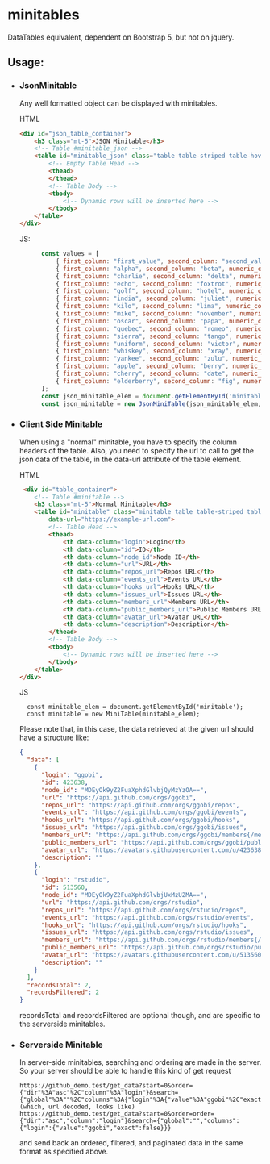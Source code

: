 # minitables
DataTables equivalent, dependent on Bootstrap 5, but not on jquery.

## Usage:
- ### JsonMinitable
  Any well formatted object can be displayed with minitables.
  
  HTML
  ```html
  <div id="json_table_container">
      <h3 class="mt-5">JSON Minitable</h3>
      <!-- Table #minitable_json -->
      <table id="minitable_json" class="table table-striped table-hover">
          <!-- Empty Table Head -->
          <thead>
          </thead>
          <!-- Table Body -->
          <tbody>
              <!-- Dynamic rows will be inserted here -->
          </tbody>
      </table>
  </div>
  ```

  JS: 
  ```javascript
        const values = [
            { first_column: "first_value", second_column: "second_value", numeric_column: 23 },
            { first_column: "alpha", second_column: "beta", numeric_column: 1 },
            { first_column: "charlie", second_column: "delta", numeric_column: 2 },
            { first_column: "echo", second_column: "foxtrot", numeric_column: 3 },
            { first_column: "golf", second_column: "hotel", numeric_column: 4 },
            { first_column: "india", second_column: "juliet", numeric_column: 5 },
            { first_column: "kilo", second_column: "lima", numeric_column: 6 },
            { first_column: "mike", second_column: "november", numeric_column: 7 },
            { first_column: "oscar", second_column: "papa", numeric_column: 8 },
            { first_column: "quebec", second_column: "romeo", numeric_column: 9 },
            { first_column: "sierra", second_column: "tango", numeric_column: 10 },
            { first_column: "uniform", second_column: "victor", numeric_column: 11 },
            { first_column: "whiskey", second_column: "xray", numeric_column: 12 },
            { first_column: "yankee", second_column: "zulu", numeric_column: 13 },
            { first_column: "apple", second_column: "berry", numeric_column: 14 },
            { first_column: "cherry", second_column: "date", numeric_column: 15 },
            { first_column: "elderberry", second_column: "fig", numeric_column: 16 },
        ];
        const json_minitable_elem = document.getElementById('minitable_json');
        const json_minitable = new JsonMiniTable(json_minitable_elem, values);
  ```

- ### Client Side Minitable
  When using a "normal" minitable, you have to specify the column headers of the table. Also, you need to specify the url to call to get the json data of the table, in the data-url attribute of the table element.

  HTML
  ```html
   <div id="table_container">
      <!-- Table #minitable -->
      <h3 class="mt-5">Normal Minitable</h3>
      <table id="minitable" class="minitable table table-striped table-hover"
          data-url="https://example-url.com">
          <!-- Table Head -->
          <thead>
              <th data-column="login">Login</th>
              <th data-column="id">ID</th>
              <th data-column="node_id">Node ID</th>
              <th data-column="url">URL</th>
              <th data-column="repos_url">Repos URL</th>
              <th data-column="events_url">Events URL</th>
              <th data-column="hooks_url">Hooks URL</th>
              <th data-column="issues_url">Issues URL</th>
              <th data-column="members_url">Members URL</th>
              <th data-column="public_members_url">Public Members URL</th>
              <th data-column="avatar_url">Avatar URL</th>
              <th data-column="description">Description</th>
          </thead>
          <!-- Table Body -->
          <tbody>
              <!-- Dynamic rows will be inserted here -->
          </tbody>
      </table>
  </div>
  ```
  JS
  ```
    const minitable_elem = document.getElementById('minitable');
    const minitable = new MiniTable(minitable_elem);
  ```

  Please note that, in this case, the data retrieved at the given url should have a structure like:

  ```JSON
  {
    "data": [
      {
        "login": "ggobi",
        "id": 423638,
        "node_id": "MDEyOk9yZ2FuaXphdGlvbjQyMzYzOA==",
        "url": "https://api.github.com/orgs/ggobi",
        "repos_url": "https://api.github.com/orgs/ggobi/repos",
        "events_url": "https://api.github.com/orgs/ggobi/events",
        "hooks_url": "https://api.github.com/orgs/ggobi/hooks",
        "issues_url": "https://api.github.com/orgs/ggobi/issues",
        "members_url": "https://api.github.com/orgs/ggobi/members{/member}",
        "public_members_url": "https://api.github.com/orgs/ggobi/public_members{/member}",
        "avatar_url": "https://avatars.githubusercontent.com/u/423638?v=4",
        "description": ""
      },
      {
        "login": "rstudio",
        "id": 513560,
        "node_id": "MDEyOk9yZ2FuaXphdGlvbjUxMzU2MA==",
        "url": "https://api.github.com/orgs/rstudio",
        "repos_url": "https://api.github.com/orgs/rstudio/repos",
        "events_url": "https://api.github.com/orgs/rstudio/events",
        "hooks_url": "https://api.github.com/orgs/rstudio/hooks",
        "issues_url": "https://api.github.com/orgs/rstudio/issues",
        "members_url": "https://api.github.com/orgs/rstudio/members{/member}",
        "public_members_url": "https://api.github.com/orgs/rstudio/public_members{/member}",
        "avatar_url": "https://avatars.githubusercontent.com/u/513560?v=4",
        "description": ""
      }
    ],
    "recordsTotal": 2,
    "recordsFiltered": 2
  }
  ```
  recordsTotal and recordsFiltered are optional though, and are specific to the serverside minitables.

  
- ### Serverside Minitable
  In server-side minitables, searching and ordering are made in the server. So your server should be able to handle this kind of get request
  ```
  https://github_demo.test/get_data?start=0&order={"dir"%3A"asc"%2C"column"%3A"login"}&search={"global"%3A""%2C"columns"%3A{"login"%3A{"value"%3A"ggobi"%2C"exact"%3Afalse}}}
  (which, url decoded, looks like)
  https://github_demo.test/get_data?start=0&order=order={"dir":"asc","column":"login"}&search={"global":"","columns":{"login":{"value":"ggobi","exact":false}}}
  ```
  and send back an ordered, filtered, and paginated data in the same format as specified above.
